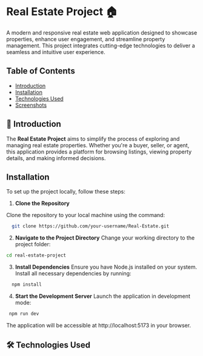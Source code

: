 # Real Estate Project 🏠

A modern and responsive real estate web application designed to showcase properties, enhance user engagement, and streamline property management. This project integrates cutting-edge technologies to deliver a seamless and intuitive user experience.

## Table of Contents

- [Introduction](#introduction)
- [Installation](#installation)
- [Technologies Used](#Technologies-Used)
- [Screenshots](#screenshots)

## 📖 Introduction

The **Real Estate Project** aims to simplify the process of exploring and managing real estate properties. Whether you're a buyer, seller, or agent, this application provides a platform for browsing listings, viewing property details, and making informed decisions.

## Installation

To set up the project locally, follow these steps:

1. **Clone the Repository**

Clone the repository to your local machine using the command:

```bash
  git clone https://github.com/your-username/Real-Estate.git
```

2. **Navigate to the Project Directory**
   Change your working directory to the project folder:

```bash
cd real-estate-project
```

3. **Install Dependencies**
   Ensure you have Node.js installed on your system. Install all necessary dependencies by running:

```bash
  npm install
```

4. **Start the Development Server**
   Launch the application in development mode:

```bash
 npm run dev
```

The application will be accessible at http://localhost:5173 in your browser.

## 🛠️ Technologies Used
